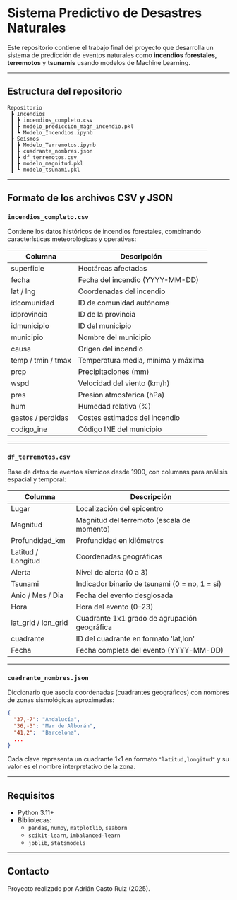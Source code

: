 
# Sistema Predictivo de Desastres Naturales

Este repositorio contiene el trabajo final del proyecto que desarrolla un sistema de predicción de eventos naturales como **incendios forestales**, **terremotos** y **tsunamis** usando modelos de Machine Learning.

---

## Estructura del repositorio

```
Repositorio
 ┣ Incendios
 ┃ ┣ incendios_completo.csv
 ┃ ┣ modelo_prediccion_magn_incendio.pkl
 ┃ ┗ Modelo_Incendios.ipynb
 ┣ Seísmos
 ┃ ┣ Modelo_Terremotos.ipynb
 ┃ ┣ cuadrante_nombres.json
 ┃ ┣ df_terremotos.csv
 ┃ ┣ modelo_magnitud.pkl
 ┃ ┗ modelo_tsunami.pkl
```

---

## Formato de los archivos CSV y JSON

### `incendios_completo.csv`

Contiene los datos históricos de incendios forestales, combinando características meteorológicas y operativas:

| Columna            | Descripción                        |
| ------------------ | ---------------------------------- |
| superficie         | Hectáreas afectadas                |
| fecha              | Fecha del incendio (YYYY-MM-DD)    |
| lat / lng          | Coordenadas del incendio           |
| idcomunidad        | ID de comunidad autónoma           |
| idprovincia        | ID de la provincia                 |
| idmunicipio        | ID del municipio                   |
| municipio          | Nombre del municipio               |
| causa              | Origen del incendio                |
| temp / tmin / tmax | Temperatura media, mínima y máxima |
| prcp               | Precipitaciones (mm)               |
| wspd               | Velocidad del viento (km/h)        |
| pres               | Presión atmosférica (hPa)          |
| hum                | Humedad relativa (%)               |
| gastos / perdidas  | Costes estimados del incendio      |
| codigo\_ine        | Código INE del municipio           |
---

### `df_terremotos.csv`

Base de datos de eventos sísmicos desde 1900, con columnas para análisis espacial y temporal:

| Columna               | Descripción                                   |
| --------------------- | --------------------------------------------- |
| Lugar                 | Localización del epicentro                    |
| Magnitud              | Magnitud del terremoto (escala de momento)    |
| Profundidad\_km       | Profundidad en kilómetros                     |
| Latitud / Longitud    | Coordenadas geográficas                       |
| Alerta                | Nivel de alerta (0 a 3)                       |
| Tsunami               | Indicador binario de tsunami (0 = no, 1 = sí) |
| Anio / Mes / Dia      | Fecha del evento desglosada                   |
| Hora                  | Hora del evento (0–23)                        |
| lat\_grid / lon\_grid | Cuadrante 1x1 grado de agrupación geográfica  |
| cuadrante             | ID del cuadrante en formato 'lat,lon'         |
| Fecha                 | Fecha completa del evento (YYYY-MM-DD)        |

---

### `cuadrante_nombres.json`

Diccionario que asocia coordenadas (cuadrantes geográficos) con nombres de zonas sismológicas aproximadas:

```json
{
  "37,-7": "Andalucía",
  "36,-3": "Mar de Alborán",
  "41,2":  "Barcelona",
  ...
}
```

Cada clave representa un cuadrante 1x1 en formato `"latitud,longitud"` y su valor es el nombre interpretativo de la zona.

---

## Requisitos

- Python 3.11+
- Bibliotecas:
  - `pandas`, `numpy`, `matplotlib`, `seaborn`
  - `scikit-learn`, `imbalanced-learn`
  - `joblib`, `statsmodels`

---

## Contacto

Proyecto realizado por Adrián Casto Ruiz (2025).
